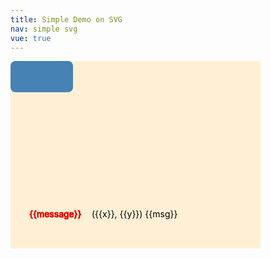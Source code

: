 ```yaml
---
title: Simple Demo on SVG
nav: simple svg
vue: true
---
```

<script src="https://cdnjs.cloudflare.com/ajax/libs/gsap/3.11.3/gsap.min.js"></script>

<style>
    .svg {
        background-color: papayawhip;
    }
</style>

<div id='app'>

<svg viewbox='0 0 400 300' width='400' height='300' class='svg'>
    <g @mousemove='svgMouseMove' @click='onTrace'>
    <rect x='0' y='0' width='400' height='300' fill='papayawhip' ref='panel' />
    <rect id='car'
        x='0' y='0'
        width='100' height='50'
        fill='steelblue'
        rx='8'
        ref='car'
    />
    <text x='30' y='250' stroke='red'>{{message}}</text>
    <text x='130' y='250'>({{x}}, {{y}}) {{msg}}</text>
    </g>
</svg>

</div>


<script>
/*
*/

var app = new Vue({
    el: '#app',
    data: {
        message: 'I love svg',
        x: 0,
        y: 0,
        msg: '',
        trace: [],
    },
    methods: {
        onTrace(event) {
            let tl = gsap.timeline()
            let car = this.$refs.car
            let ts = this.trace
            let n = ts.length
            // for (let v of ts) {
            //     tl.to(car, {x: v.x, y: v.y, duration: 0.01})
            // }
            let s = 10
            for (let i = 1; i <= s; i++) {
                let b = parseInt(n / s * i)
                if (b == n) b = n - 1
                tl.to(car, {x: ts[b].x, y: ts[b].y, duration: 0.05})
            }
            this.trace = []
        },
        svgMouseMove(event) {
            this.x = event.offsetX
            this.y = event.offsetY
            this.trace.push({x: this.x, y: this.y})
        }
    }
})

</script>
